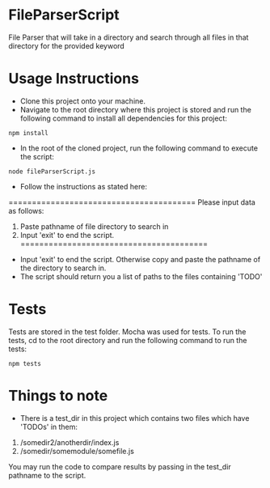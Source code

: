 # FileParserScript
File Parser that will take in a directory and search through all files in that directory for the provided keyword

# Usage Instructions
- Clone this project onto your machine.
- Navigate to the root directory where this project is stored and run the following command to install all dependencies for this project:
```
npm install
```
- In the root of the cloned project, run the following command to execute the script:
```
node fileParserScript.js
```
- Follow the instructions as stated here:

========================================
Please input data as follows:
1. Paste pathname of file directory to search in
2. Input 'exit' to end the script.
========================================

- Input 'exit' to end the script. Otherwise copy and paste the pathname of the directory to search in.
- The script should return you a list of paths to the files containing 'TODO'

# Tests
Tests are stored in the test folder. Mocha was used for tests. To run the tests, cd to the root directory and run the following command to run the tests:
```
npm tests
```

# Things to note
- There is a test_dir in this project which contains two files which have 'TODOs' in them:
1. /somedir2/anotherdir/index.js
2. /somedir/somemodule/somefile.js

You may run the code to compare results by passing in the test_dir pathname to the script.
